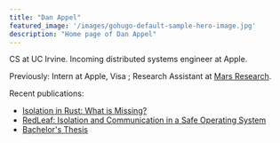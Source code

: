 ```yaml
---
title: "Dan Appel"
featured_image: '/images/gohugo-default-sample-hero-image.jpg'
description: "Home page of Dan Appel"
---
```


CS at UC Irvine. Incoming distributed systems engineer at Apple.

Previously: Intern at Apple, Visa ; Research Assistant at [Mars Research](https://mars-research.github.io).

Recent publications:

- [Isolation in Rust: What is Missing?](https://mars-research.github.io/doc/plos21/plos21-rust-isolation.pdf)
- [RedLeaf: Isolation and Communication in a Safe Operating System](https://www.usenix.org/conference/osdi20/presentation/narayanan-vikram)
- [Bachelor's Thesis](https://www.ics.uci.edu/~aburtsev/doc/appel-bs-thesis.pdf)

<div class="social-links">
    <a href='/index.xml'>
        <i class="fas fa-rss" aria-hidden="true"></i>
    </a>
    <a href='https://twitter.com/{{< param "twitter_username" >}}'>
        <i class="fab fa-twitter" aria-hidden="true"></i>
    </a>
    <a href='https://github.com/{{< param "github_username" >}}'>
        <i class="fab fa-github" aria-hidden="true"></i>
    </a>
    <a href='https://www.linkedin.com/in/{{< param "linkedin_username" >}}'>
        <i class="fab fa-linkedin" aria-hidden="true"></i>
    </a>
    <a href='mailto:{{< param "email" >}}?subject=Hello!'>
        <i class="fas fa-envelope-square" aria-hidden="true"></i>
    </a>
</div>
